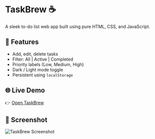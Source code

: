 # TaskBrew ☕
A sleek to-do list web app built using pure HTML, CSS, and JavaScript.

## 🔧 Features
- Add, edit, delete tasks
- Filter: All | Active | Completed
- Priority labels (Low, Medium, High)
- Dark / Light mode toggle
- Persistent using `localStorage`

## 🌐 Live Demo
👉 [Open TaskBrew](https://your-username.github.io/taskbrew/)

## 📸 Screenshot
![TaskBrew Screenshot](https://your-username.github.io/taskbrew/screenshot.jpg)
